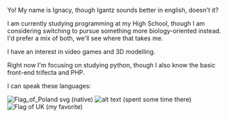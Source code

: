 Yo! My name is Ignacy, though Igantz sounds better in english, doesn't it?

I am currently studying programming at my High School, though I am considering switching to pursue something more biology-oriented instead.
I'd prefer a mix of both, we'll see where that takes me.

I have an interest in video games and 3D modelling.

Right now I'm focusing on studying python, though I also know the basic front-end trifecta and PHP.

I can speak these languages:

![Flag_of_Poland svg](https://github.com/user-attachments/assets/9a2ca7f8-e297-4b50-ba17-bcd104e59b2f) (native)
![alt text](https://upload.wikimedia.org/wikipedia/en/thumb/c/c3/Flag_of_France.svg/255px-Flag_of_France.svg.png) (spent some time there)
![Flag of UK](https://github.com/user-attachments/assets/4bc8c736-d605-4a7a-a22a-67bd20758f13) (my favorite)

